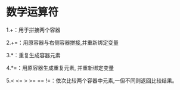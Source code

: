 # 数学运算符

1.+：用于拼接两个容器


2.+=：用原容器与右侧容器拼接,并重新绑定变量


3.*：重复生成容器元素


4.*=：用原容器生成重复元素, 并重新绑定变量


5.< <= > >= == !=：依次比较两个容器中元素,一但不同则返回比较结果。
